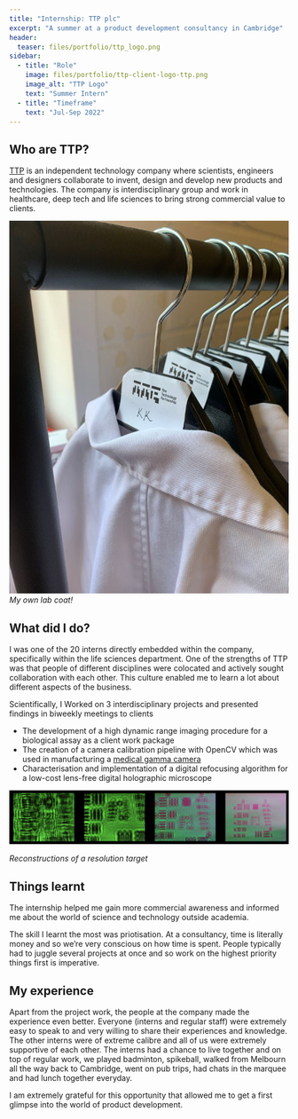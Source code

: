 ```yaml
---
title: "Internship: TTP plc"
excerpt: "A summer at a product development consultancy in Cambridge"
header:
  teaser: files/portfolio/ttp_logo.png
sidebar:
  - title: "Role"
    image: files/portfolio/ttp-client-logo-ttp.png
    image_alt: "TTP Logo"
    text: "Summer Intern"
  - title: "Timeframe"
    text: "Jul-Sep 2022"
---
```


## Who are TTP?

[TTP](https://www.ttp.com/) is an independent technology company where scientists, engineers and designers collaborate to invent, design and develop new products and technologies. The company is interdisciplinary group and work in healthcare, deep tech and life sciences to bring strong commercial value to clients.

![Labcoat](/files/portfolio/ttp_labcoat.jpg " ")
_My own lab coat!_

## What did I do?

I was one of the 20 interns directly embedded within the company, specifically within the life sciences department. One of the strengths of TTP was that people of different disciplines were colocated and actively sought collaboration with each other. This culture enabled me to learn a lot about different aspects of the business.

Scientifically, I Worked on 3 interdisciplinary projects and presented findings in biweekly meetings to clients

- The development of a high dynamic range imaging procedure for a biological assay as a client work package
- The creation of a camera calibration pipeline with OpenCV which was used in manufacturing a [medical gamma camera](https://www.ttp.com/case-studies/serac-imaging-systems-compact-gamma-optical-camera/)
- Characterisation and implementation of a digital refocusing algorithm for a low-cost lens-free digital holographic microscope

![Holographic reconstructions](/files/portfolio/ttp_holographic.png " ")

_Reconstructions of a resolution target_

## Things learnt

The internship helped me gain more commercial awareness and informed me about the world of science and technology outside academia.

The skill I learnt the most was priotisation. At a consultancy, time is literally money and so we’re very conscious on how time is spent. People typically had to juggle several projects at once and so work on the highest priority things first is imperative.

## My experience

Apart from the project work, the people at the company made the experience even better. Everyone (interns and regular staff) were extremely easy to speak to and very willing to share their experiences and knowledge. The other interns were of extreme calibre and all of us were extremely supportive of each other. The interns had a chance to live together and on top of regular work, we played badminton, spikeball, walked from Melbourn all the way back to Cambridge, went on pub trips, had chats in the marquee and had lunch together everyday.

I am extremely grateful for this opportunity that allowed me to get a first glimpse into the world of product development.
